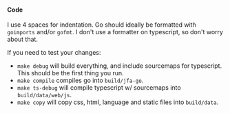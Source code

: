 #### Code
I use 4 spaces for indentation. Go should ideally be formatted with `goimports` and/or `gofmt`. I don't use a formatter on typescript, so don't worry about that.

If you need to test your changes:
* `make debug` will build everything, and include sourcemaps for typescript. This should be the first thing you run.
* `make compile` compiles go into `build/jfa-go`.
* `make ts-debug` will compile typescript w/ sourcemaps into `build/data/web/js`.
* `make copy` will copy css, html, language and static files into `build/data`.

